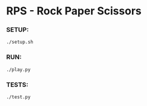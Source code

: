 # RPS - Rock Paper Scissors 

### SETUP:

```
./setup.sh
```

### RUN:

```
./play.py
```

### TESTS:

```
./test.py
```